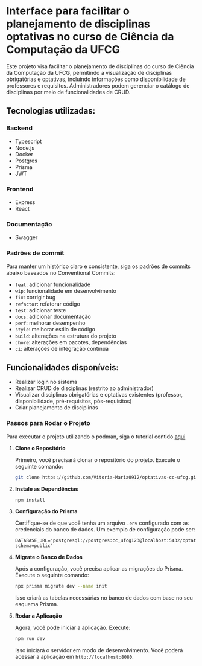 # Interface para facilitar o planejamento de disciplinas optativas no curso de Ciência da Computação da UFCG

Este projeto visa facilitar o planejamento de disciplinas do curso de Ciência da Computação da UFCG, permitindo a visualização de disciplinas obrigatórias e optativas, incluindo informações como disponibilidade de professores e requisitos. Administradores podem gerenciar o catálogo de disciplinas por meio de funcionalidades de CRUD.

## Tecnologias utilizadas:

### Backend
- Typescript
- Node.js
- Docker
- Postgres
- Prisma
- JWT

### Frontend
- Express
- React

### Documentação
- Swagger

### Padrões de commit

Para manter um histórico claro e consistente, siga os padrões de commits abaixo baseados no Conventional Commits:

- `feat`: adicionar funcionalidade
- `wip`: funcionalidade em desenvolvimento
- `fix`: corrigir bug
- `refactor`: refatorar código
- `test`: adicionar teste
- `docs`: adicionar documentação
- `perf`: melhorar desempenho
- `style`: melhorar estilo de código
- `build`: alterações na estrutura do projeto
- `chore`: alterações em pacotes, dependências
- `ci`: alterações de integração contínua

## Funcionalidades disponíveis:
- Realizar login no sistema
- Realizar CRUD de disciplinas (restrito ao administrador)
- Visualizar disciplinas obrigatórias e optativas existentes (professor, disponibilidade, pré-requisitos, pós-requisitos)
- Criar planejamento de disciplinas

### Passos para Rodar o Projeto

Para executar o projeto utilizando o podman, siga o tutorial contido [aqui](backend/README.md)

1. **Clone o Repositório**

   Primeiro, você precisará clonar o repositório do projeto. Execute o seguinte comando:

   ```bash
   git clone https://github.com/Vitoria-Maria0912/optativas-cc-ufcg.git
   ```


2. **Instale as Dependências**

   ```bash
   npm install
   ```

3. **Configuração do Prisma**

   Certifique-se de que você tenha um arquivo `.env` configurado com as credenciais do banco de dados. Um exemplo de configuração pode ser:

   ```env
   DATABASE_URL="postgresql://postgres:cc_ufcg123@localhost:5432/optatives_cc_ufcg?schema=public"
   ```

4. **Migrate o Banco de Dados**

   Após a configuração, você precisa aplicar as migrações do Prisma. Execute o seguinte comando:

   ```bash
   npx prisma migrate dev --name init
   ```

   Isso criará as tabelas necessárias no banco de dados com base no seu esquema Prisma.

5. **Rodar a Aplicação**

   Agora, você pode iniciar a aplicação. Execute:

   ```bash
   npm run dev
   ```

   Isso iniciará o servidor em modo de desenvolvimento. Você poderá acessar a aplicação em `http://localhost:8080`.
